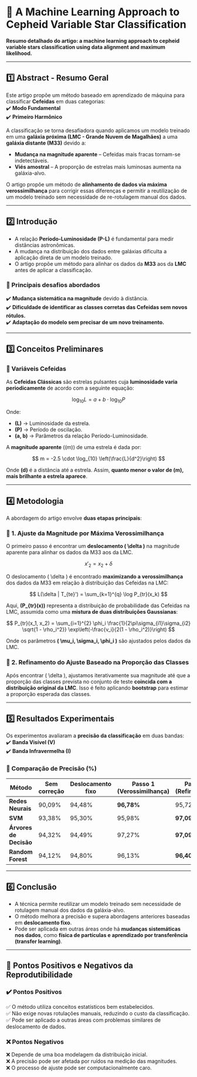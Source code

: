 # 📌 A Machine Learning Approach to Cepheid Variable Star Classification
**Resumo detalhado do artigo: a machine learning approach to cepheid variable stars classification using data alignment and maximum likelihood.**  

---

## **1️⃣ Abstract - Resumo Geral**
Este artigo propõe um método baseado em aprendizado de máquina para classificar **Cefeidas** em duas categorias:  
✔️ **Modo Fundamental**  
✔️ **Primeiro Harmônico**  

A classificação se torna desafiadora quando aplicamos um modelo treinado em uma **galáxia próxima (LMC - Grande Nuvem de Magalhães)** a uma **galáxia distante (M33)** devido a:  
- **Mudança na magnitude aparente** – Cefeidas mais fracas tornam-se indetectáveis.  
- **Viés amostral** – A proporção de estrelas mais luminosas aumenta na galáxia-alvo.  

O artigo propõe um método de **alinhamento de dados via máxima verossimilhança** para corrigir essas diferenças e permitir a reutilização de um modelo treinado sem necessidade de re-rotulagem manual dos dados.  

---

## **2️⃣ Introdução**
- A relação **Período-Luminosidade (P-L)** é fundamental para medir distâncias astronômicas.  
- A mudança na distribuição dos dados entre galáxias dificulta a aplicação direta de um modelo treinado.  
- O artigo propõe um método para alinhar os dados da **M33** aos da **LMC** antes de aplicar a classificação.  

### **📌 Principais desafios abordados**
✔️ **Mudança sistemática na magnitude** devido à distância.  
✔️ **Dificuldade de identificar as classes corretas das Cefeidas sem novos rótulos.**  
✔️ **Adaptação do modelo sem precisar de um novo treinamento.**  

---

## **3️⃣ Conceitos Preliminares**
### **📌 Variáveis Cefeidas**
As **Cefeidas Clássicas** são estrelas pulsantes cuja **luminosidade varia periodicamente** de acordo com a seguinte equação:  

$$
\log_{10} L = a + b \cdot \log_{10} P
$$

Onde:  
- **\(L\)** → Luminosidade da estrela.  
- **\(P\)** → Período de oscilação.  
- **\(a, b\)** → Parâmetros da relação Período-Luminosidade.  

A **magnitude aparente** (\(m\)) de uma estrela é dada por:  

$$
m = -2.5 \cdot \log_{10} \left(\frac{L}{d^2}\right)
$$

Onde **\(d\)** é a distância até a estrela. Assim, **quanto menor o valor de \(m\), mais brilhante a estrela aparece**.  

---

## **4️⃣ Metodologia**
A abordagem do artigo envolve **duas etapas principais**:  

### **📌 1. Ajuste da Magnitude por Máxima Verossimilhança**
O primeiro passo é encontrar um **deslocamento \( \delta \)** na magnitude aparente para alinhar os dados da M33 aos da LMC.  

$$
x'_2 = x_2 + \delta
$$

O deslocamento \( \delta \) é encontrado **maximizando a verossimilhança** dos dados da M33 em relação à distribuição das Cefeidas na LMC:  

$$
L(\delta | T_{te}') = \sum_{k=1}^{q} \log P_{tr}(x_k)
$$

Aqui, **\(P_{tr}(x)\)** representa a distribuição de probabilidade das Cefeidas na LMC, assumida como uma **mistura de duas distribuições Gaussianas**:  

$$
P_{tr}(x_1, x_2) = \sum_{i=1}^{2} \phi_i \frac{1}{2\pi\sigma_{i1}\sigma_{i2} \sqrt{1 - \rho_i^2}} \exp\left(-\frac{v_i}{2(1 - \rho_i^2)}\right)
$$

Onde os parâmetros **\( \mu_i, \sigma_i, \phi_i \)** são ajustados pelos dados da LMC.  

### **📌 2. Refinamento do Ajuste Baseado na Proporção das Classes**
Após encontrar \( \delta \), ajustamos iterativamente sua magnitude até que a proporção das classes prevista no conjunto de teste **coincida com a distribuição original da LMC**. Isso é feito aplicando **bootstrap** para estimar a proporção esperada das classes.  

---

## **5️⃣ Resultados Experimentais**
Os experimentos avaliaram a **precisão da classificação** em duas bandas:  
✔️ **Banda Visível (V)**  
✔️ **Banda Infravermelha (I)**  

### **📌 Comparação de Precisão (%)**
| Método | Sem correção | Deslocamento fixo | Passo 1 (Verossimilhança) | Passo 2 (Refinamento) |
|--------|------------|----------------|-------------------|----------------|
| **Redes Neurais** | 90,09% | 94,48% | **96,78%** | 95,72% |
| **SVM** | 93,38% | 95,30% | 95,98% | **97,09%** |
| **Árvores de Decisão** | 94,32% | 94,49% | 97,27% | **97,09%** |
| **Random Forest** | 94,12% | 94,80% | 96,13% | **96,40%** |

---

## **6️⃣ Conclusão**
- A técnica permite reutilizar um modelo treinado sem necessidade de rotulagem manual dos dados da galáxia-alvo.  
- O método melhora a precisão e supera abordagens anteriores baseadas em **deslocamento fixo**.  
- Pode ser aplicada em outras áreas onde há **mudanças sistemáticas nos dados**, como **física de partículas e aprendizado por transferência (transfer learning)**.  

---

## **📌 Pontos Positivos e Negativos da Reprodutibilidade**
### **✔️ Pontos Positivos**
✅ O método utiliza conceitos estatísticos bem estabelecidos.  
✅ Não exige novas rotulações manuais, reduzindo o custo da classificação.  
✅ Pode ser aplicado a outras áreas com problemas similares de deslocamento de dados.  

### **❌ Pontos Negativos**
❌ Depende de uma boa modelagem da distribuição inicial.  
❌ A precisão pode ser afetada por ruídos na medição das magnitudes.  
❌ O processo de ajuste pode ser computacionalmente caro.  
